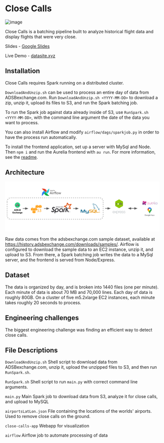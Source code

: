 # Close Calls

![image](close-calls-app/static/title.png)

Close Calls is a batching pipeline built to analyze historical flight data and display flights that were very close.

Slides - [Google Slides](https://docs.google.com/presentation/d/1HkhyJk-61REsz5vFL9xPAtWcW4X4OVPTBDgzpofDDgc/)

Live Demo - [datasite.xyz](datasite.xyz)

## Installation

Close Calls requires Spark running on a distributed cluster. 

`DownloadAndUnzip.sh` can be used to process an entire day of data from ADSBexchange.com. Run `DownloadAndUnzip.sh <YYYY-MM-DD>` to download a zip, unzip it, upload its files to S3, and run the Spark batching job. 

To run the Spark job against data already inside of S3, use `RunSpark.sh <YYYY-MM-DD>`, with the command line argument the date of the data you want to process. 

You can also install Airflow and modify `airflow/dags/sparkjob.py` in order to have the process run automatically. 

To install the frontend application, set up a server with MySql and Node. Then `npm i` and run the Aurelia frontend with `au run`. For more information, see the [readme](close-calls-app/README.md).

## Architecture

![image](close-calls-app/static/pipeline.png)

Raw data comes from the adsbexchange.com sample dataset, available at https://history.adsbexchange.com/downloads/samples/. Airflow is configured to download the sample data to an EC2 instance, unzip it, and upload to S3. From there, a Spark batching job writes the data to a MySql server, and the frontend is served from Node/Express.

## Dataset

The data is organized by day, and is broken into 1440 files (one per minute). Each minute of data is about 70 MB and 70,000 lines. Each day of data is roughly 80GB. On a cluster of five m5.2xlarge EC2 instances, each minute takes roughly 20 seconds to process. 

## Engineering challenges

The biggest engineering challenge was finding an efficient way to detect close calls. 

## File Descriptions

`DownloadAndUnzip.sh` Shell script to download data from ADSBexchange.com, unzip it, upload the unzipped files to S3, and then run `RunSpark.sh`.

`RunSpark.sh` Shell script to run `main.py` with correct command line arguments. 

`main.py` Main Spark job to download data from S3, analyze it for close calls, and upload to MySQL

`airportsLatLon.json` File containing the locations of the worlds' airports. Used to remove close calls on the ground. 

`close-calls-app` Webapp for visualization 

`airflow` Airflow job to automate processing of data
